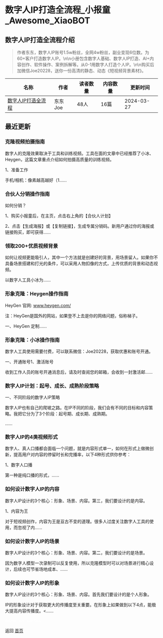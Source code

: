 # 数字人IP打造全流程_小报童_Awesome_XiaoBOT

## 数字人IP打造全流程介绍
> 作者东东，数字人IP账号1.5w粉丝，全网4w粉丝，副业变现6位数。为60+客户打造数字人IP。\n\n小册包含数字人基础、数字人IP打造、AI+内容创作、软件操作、案例拆解等。从0-1用数字人打造个人IP。\n\n购买后加微信Joe20228，送你一份高清的静态、动态《短视频背景素材》。  
  


|名称|作者|读者数量|内容数量|更新时间|
|---|---|---|---|---|
|[数字人IP打造全流程](https://xiaobot.net/p/888888?refer=0b133df9-27dc-423b-8101-639049001c13)|东东Joe|48人|16篇|2024-03-27|

## 最近更新
### 克隆视频拍摄指南

数字人的克隆效果取决于工具和训练视频。工具在面的文章中已经推荐了小冰、Heygen，这篇文章重点介绍如何拍摄高质量的训练视频。

1、准备工作

手机/相机：像素越高越好（1......

### 合伙人分销操作指南

如何分销？

1、购买小报童后，在主页，点击右上角的【合伙人计划】

2、点击【生成海报】或【复制链接】，生成专属分销码。新用户通过你的海报或链接购买，即可获得......

### 领取200+优质视频背景

如何让视频更能吸引人，其中一个方法就是创建好的背景，用场景留人。如果你不具备场景搭建和打光的条件，可以采用人物扣像的方式，上传优质的背景和动态视频。

以数字人工具小冰为......

### 形象克隆：Heygen操作指南

HeyGen 官网: www.heygen.com/

注：HeyGen是国外的网站，如果登不上去是你的网络问题，俗称梯子。

一、HeyGen 定制......

### 形象克隆：小冰操作指南

数字人工具使用需要付费，可以联系微信：Joe20228，获取优惠和账号开通。

一、开通账号1、激活账号

收到工作人员的账号开通消息后，请及时查阅您的邮箱，会收到一封激活邮......

### 数字人IP计划：起号、成长、成熟阶段策略

一、不同阶段的数字人IP策略

数字人IP也有自己的爬坡之路。在IP不同的阶段，我们会有不同的目标和内容策略。我把它分为了3个阶段：起号期、成长期、成熟期。

......

### 数字人IP的4类视频形式

数字人、真人口播都会面临一个问题，就是内容形式单一，如何在形式上做微创新，提高用户对内容的停留时长和完播率，以下4种形式供你参考：

1、数字人口播

第一种是纯口播的形式，......

### 如何设计数字人IP的内容

数字人IP设计的3个核心：形象、场景、内容。第三，我们要设计的是内容。

1、内容为王

对于短视频创作，内容为王是亘古不变的道理。很多人过度关注数字人工具的使用，而忽视了内......

### 如何设计数字人IP的场景

数字人IP设计的3个核心：形象、场景、内容。第二，我们要设计的是场景。

因为数字人模型一次录制可以反复使用，所以克隆模型时可以对场景进行精心设计，后续也可节省场地成本、......

### 如何设计数字人IP的形象

数字人IP设计的3个核心：形象、场景、内容。首先我们要设计的是个人形象。

IP的形象设计对于获取更大的传播度至关重要。在形象上如果做到以下4点，能极大提高内容传播度。<......


<a href="https://github.com/Reno9527/awesome-xiaobot" style="color: white; text-decoration: none;">awesome-xiaobot</a>

返回 [首页](../README.md)
